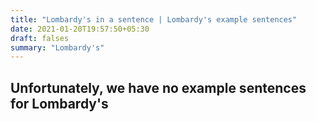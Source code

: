 ```yaml
---
title: "Lombardy's in a sentence | Lombardy's example sentences"
date: 2021-01-20T19:57:50+05:30
draft: falses
summary: "Lombardy's"
---
```

## Unfortunately, we have no example sentences for Lombardy's                 
